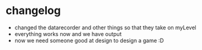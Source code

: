 changelog
=========
- changed the datarecorder and other things so that they take on myLevel
- everything works now and we have output
- now we need someone good at design to design a game :D
